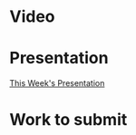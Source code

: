 
# Video

# Presentation
[This Week's Presentation](WebDev/2%20-%20Digital%20Applications/_topics/_presentations/presentationWeek19.md)

# Work to submit